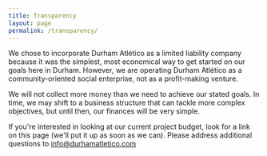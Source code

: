 ```yaml
---
title: Transparency
layout: page
permalink: /transparency/
---
```

We chose to incorporate Durham Atlético as a limited liability company because it was the simplest, most economical way to get started on our goals here in Durham. However, we are operating Durham Atlético as a community-oriented social enterprise, not as a profit-making venture.

We will not collect more money than we need to achieve our stated goals. In time, we may shift to a business structure that can tackle more complex objectives, but until then, our finances will be very simple.

If you're interested in looking at our current project budget, look for a link on this page (we'll put it up as soon as we can). Please address additional questions to info@durhamatletico.com
